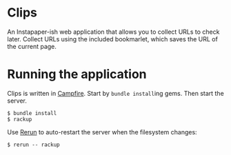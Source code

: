 Clips
=====

An Instapaper-ish web application that allows you to collect URLs to check later. Collect URLs using the included bookmarlet, which saves the URL of the current page.


# Running the application
Clips is written in [Campfire](http://campfire.io). Start by `bundle install`ing gems. Then start the server.

    $ bundle install
    $ rackup

Use [Rerun](https://github.com/rerun/rerun) to auto-restart the server when the filesystem changes:

    $ rerun -- rackup
